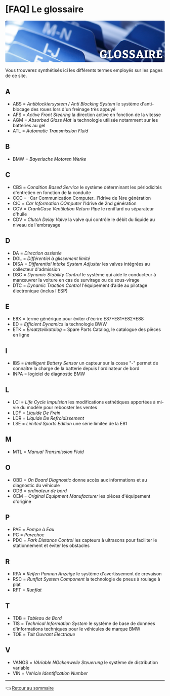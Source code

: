 # [FAQ] Le glossaire

![logo](../images/glossaire.png)

Vous trouverez synthétisés ici les différents termes employés sur les pages de ce site.

## A

- ABS = _Antiblockiersystem_ / _Anti Blocking System_ le système d'anti-blocage des roues lors d'un freinage très appuyé
- AFS = _Active Front Steering_ la direction active en fonction de la vitesse
- AGM = _Absorbed Glass Mat_ la technologie utilisée notamment sur les batteries au gel
- ATL = _Automatic Transmission Fluid_

## B

- BMW = _Bayerische Motoren Werke_

## C

- CBS = _Condition Based Service_ le système déterminant les périodicités d'entretien en fonction de la conduite
- CCC = -Car Communication Computer_ l'Idrive de 1ère génération
- CIC = _Car Information COmputer_ l'Idrive de 2nd génération
- CCV = _CrankCase Ventilation Return Pipe_ le reniflard ou séparateur d'huile
- CDV = _Clutch Delay Valve_ la valve qui contrôle le débit du liquide au niveau de l'embrayage

## D

- DA = _Direction assistée_
- DGL = _Différentiel à glissement limité_
- DISA = _Differential Intake System Adjuster_ les valves intégrées au collecteur d'admission
- DSC = _Dynamic Stability Control_ le système qui aide le conducteur à manœuvrer la voiture en cas de survirage ou de sous-virage
- DTC = _Dynamic Traction Control_ l'équipement d’aide au pilotage électronique (inclus l'ESP)

## E

- E8X = terme générique pour éviter d'écrire E87+E81+E82+E88
- ED = _Efficient Dynamics_ la technologie BWW
- ETK = _Ersatzteilkatalog_ = Spare Parts Catalog, le catalogue des pièces en ligne

## I

- IBS = _Intelligent Battery Sensor_ un capteur sur la cosse "-" permet de connaître la charge de la batterie depuis l'ordinateur de bord
- INPA = logiciel de diagnostic BMW

## L

- LCI = _Life Cycle Impulsion_ les modifications esthétiques apportées à mi-vie du modèle pour rebooster les ventes
- LDF = _Liquide De Frein_
- LDR = _Liquide De Refroidissement_
- LSE = _Limited Sports Edition_ une série limitée de la E81

## M

- MTL = _Manual Transmission Fluid_

## O

- OBD = _On Board Diagnostic_ donne accès aux informations et au diagnostic du véhicule
- ODB = _ordinateur de bord_
- OEM = _Original Equipment Manufacturer_ les pièces d'équipement d'origine

## P

- PAE = _Pompe à Eau_
- PC = _Parechoc_
- PDC = _Park Distance Control_ les capteurs à ultrasons pour faciliter le stationnement et éviter les obstacles

## R

- RPA = _Reifen Pannen Anzeige_ le système d'avertissement de crevaison
- RSC = _Runflat System Component_ la technologie de pneus à roulage à plat
- RFT = _Runflat_

## T

- TDB = _Tableau de Bord_
- TIS = _Technical Information System_ le système de base de données d'informations techniques pour le véhicules de marque BMW
- TOE = _Toit Ouvrant Électrique_

## V

- VANOS = _VAriable NOckenwelle Steuerung_ le système de distribution variable
- VIN = _Vehicle Identification Number_

---
:point_left: [Retour au sommaire](../README.md#sommaire)
